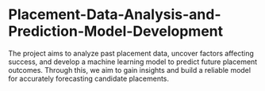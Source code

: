 # Placement-Data-Analysis-and-Prediction-Model-Development
The project aims to analyze past placement data, uncover factors affecting success, and develop a machine learning model to predict future placement outcomes. Through this, we aim to gain insights and build a reliable model for accurately forecasting candidate placements.
